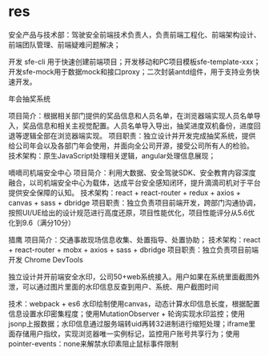 # res

安全产品与技术部：驾驶安全前端技术负责人，负责前端工程化、前端架构设计、前端团队管理、前端疑难问题解决；

开发 sfe-cli 用于快速创建前端项目；开发移动和PC项目模板sfe-template-xxx；开发sfe-mock用于数据mock和接口proxy；二次封装antd组件，用于支持业务快速开发。

年会抽奖系统

项目简介：根据相关部门提供的奖品信息和人员名单，在浏览器端实现人员名单导入，奖品信息和相关主视觉配置。人员名单导入导出，抽奖进度双机备份，进度回退等逻辑全部在浏览器端实现。
项目职责：独立设计并开发完成抽奖系统，提供给公司年会以及各部门年会使用，并面向全公司开源，接受公司所有人的检验。
技术架构：原生JavaScript处理相关逻辑，angular处理信息展现；

嘀嘀司机端安全中心
项目简介：利用大数据、安全驾驶SDK、安全教育内容深度融合，以司机端安全中心为载体，达成平台安全感知闭环，提升滴滴司机对于平台提供安全保障的认知。
技术架构：react + react-router + redux + axios + canvas + sass + dbridge
项目职责：独立负责项目前端开发，跨部门沟通协调，按照UI/UE给出的设计规范进行高度还原，项目性能优化，项目性能评分从5.6优化到9.6（满分10分）

猎鹰
项目简介：交通事故现场信息收集、处置指导、处置协助；
技术架构：react + react-router + mobx + axios + sass + dbridge
项目职责：独立负责项目前端开发
Chrome DevTools

独立设计并开前端安全水印，公司50+web系统接入。用户如果在系统里面截图外泄，可以通过图片里面的水印信息反查到用户、系统、用户截图时间

技术：webpack + es6
水印绘制使用canvas，动态计算水印信息长度，根据配置信息设置水印密集程度；使用MutationObserver + 轮询实现水印监控；使用jsonp上报数据；水印信息通过服务端转uid再转32进制进行缩短处理；iframe里面存储用户指纹，实现浏览器唯一实例标记，监控用户账号共享行为；使用pointer-events：none来解禁水印素阻止鼠标事件限制

